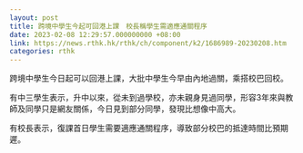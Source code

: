 ```yaml
---
layout: post
title: 跨境中學生今起可回港上課　校長稱學生需適應通關程序
date: 2023-02-08 12:29:57.000000000 +08:00
link: https://news.rthk.hk/rthk/ch/component/k2/1686989-20230208.htm
categories: rthk
---
```


跨境中學生今日起可以回港上課，大批中學生今早由內地過關，乘搭校巴回校。

有中三學生表示，升中以來，從未到過學校，亦未親身見過同學，形容3年來與教師及同學只是網友關係，今日見到部分同學，發現比想像中高大。

有校長表示，復課首日學生需要適應通關程序，導致部分校巴的抵達時間比預期遲。
